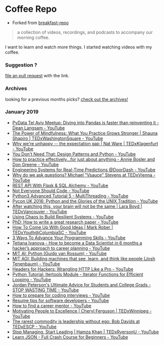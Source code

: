# Coffee Repo #

* Forked from [breakfast-repo](https://github.com/ashleygwilliams/breakfast-repo)

> a collection of videos, recordings, and podcasts to accompany our morning coffee.

I want to learn and watch more things. I started watching videos with my coffee.

### Suggestion ?

[file an pull request](https://github.com/christopher-burke/coffee-repo/pulls) with the link.

### Archives

looking for a previous months picks? [check out the archives!](https://github.com/christopher-burke/coffee-repo/tree/coffee-repo/archives/)

### January 2019

* [PyData Tel Aviv Meetup: Diving into Pandas is faster than reinventing it - Dean Langsam - YouTube](https://youtu.be/vDuvD4y0WFc)
* [The Power of Mindfulness: What You Practice Grows Stronger | Shauna Shapiro | TEDxWashingtonSquare - YouTube](https://youtu.be/IeblJdB2-Vo)
* [Why we're unhappy -- the expectation gap | Nat Ware | TEDxKlagenfurt - YouTube](https://youtu.be/9KiUq8i9pbE)
* [You Don't Need That: Design Patterns and Python - YouTube](https://youtu.be/rAZBK7jE7b8)
* [How to practice effectively...for just about anything - Annie Bosler and Don Greene - YouTube](https://youtu.be/f2O6mQkFiiw)
* [Engineering Systems for Real-Time Predictions @DoorDash - YouTube](https://youtu.be/sEZsIUBIhNk)
* [Why do we ask questions? Michael "Vsauce" Stevens at TEDxVienna - YouTube](https://youtu.be/u9hauSrihYQ)
* [REST API With Flask & SQL Alchemy - YouTube](https://youtu.be/PTZiDnuC86g)
* [Not Everyone Should Code - YouTube](https://youtu.be/EFwa5Owp0-k)
* [Python3 Advanced Tutorial 5 - MultiThreading - YouTube](https://youtu.be/6eqC1WTlIqc)
* [Pycon UK 2016: Python and the Glories of the UNIX Tradition - YouTube](https://youtu.be/zFMdhXYlFfY)
* [After watching this, your brain will not be the same | Lara Boyd | TEDxVancouver - YouTube](https://youtu.be/LNHBMFCzznE)
* [Using Chaos to Build Resilient Systems - YouTube](https://youtu.be/Mz3cXPV42Ks)
* [PhD: How to write a great research paper - YouTube](https://youtu.be/1AYxMbYZQ1Y)
* [How To Come Up With Good Ideas | Mark Rober | TEDxYouth@ColumbiaSC - YouTube](https://youtu.be/L1kbrlZRDvU)
* [3 Ways To Advance Your Programming Skills - YouTube](https://youtu.be/cYSfWzRnJek)
* [Tetiana Ivanova - How to become a Data Scientist in 6 months a hacker’s approach to career planning - YouTube](https://youtu.be/rIofV14c0tc)
* [MIT AI: Python (Guido van Rossum) - YouTube](https://youtu.be/ghwaIiE3Nd8)
* [MIT AGI: Building machines that see, learn, and think like people (Josh Tenenbaum) - YouTube](https://youtu.be/7ROelYvo8f0)
* [Headers for Hackers: Wrangling HTTP Like a Pro - YouTube](https://youtu.be/TNlcoYLIGFk)
* [Python Tutorial: Itertools Module - Iterator Functions for Efficient Looping - YouTube](https://youtu.be/Qu3dThVy6KQ)
* [Jordan Peterson's Ultimate Advice for Students and College Grads - STOP WASTING TIME - YouTube](https://youtu.be/wsNzAuYDgy0)
* [How to prepare for coding interviews - YouTube](https://youtu.be/FdUGRwHNGpE)
* [Resume tips for software developers - YouTube](https://youtu.be/k22qu08g_40)
* [How to find a career mentor - YouTube](https://youtu.be/KIUcNP1YqIE)
* [Motivating People to Excellence | Cheryl Ferguson | TEDxWinnipeg - YouTube](https://youtu.be/aljb6ZXBwV0)
* [The rarest commodity is leadership without ego: Bob Davids at TEDxESCP - YouTube](https://youtu.be/UQrPVmcgJJk)
* [Stop Managing, Start Leading | Hamza Khan | TEDxRyersonU - YouTube](https://youtu.be/d_HHnEROy_w)
* [Learn JSON - Full Crash Course for Beginners - YouTube](https://youtu.be/GpOO5iKzOmY)

